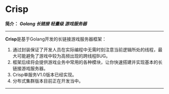 # Crisp
**简介：** ***Golang 长链接 轻量级 游戏服务器***
***
**Crisp**是基于Golang开发的长链接游戏服务器框架：
1. 通过封装保证了开发人员在实际编程中无需时刻注意当前逻辑所处的线程，最大可能避免了游戏中较为高频出现的跨线程BUG。  
2. 框架后续将会提供游戏业务中常用的各种模块，让你快速搭建并实现基本的长链接游戏服务器。  
3. Crisp单服务V1.0版本已经实现。
4. 分布式集群版本目前正在开发当中。  
***
